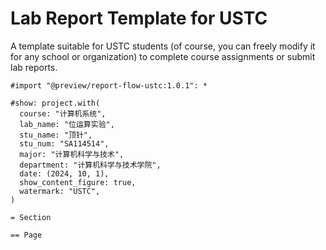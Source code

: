 # Lab Report Template for USTC

A template suitable for USTC students (of course, you can freely modify it for any school or organization) to complete course assignments or submit lab reports.

```typ
#import "@preview/report-flow-ustc:1.0.1": *

#show: project.with(
  course: "计算机系统",
  lab_name: "位运算实验",
  stu_name: "顶针",
  stu_num: "SA114514",
  major: "计算机科学与技术",
  department: "计算机科学与技术学院",
  date: (2024, 10, 1),
  show_content_figure: true,
  watermark: "USTC",
)

= Section

== Page
```
